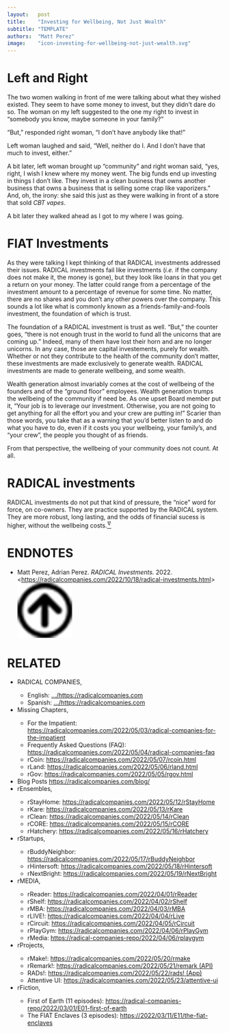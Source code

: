 ```yaml
---
layout:   post
title:    "Investing for Wellbeing, Not Just Wealth"
subtitle: "TEMPLATE"
authors:  "Matt Perez"
image:    "icon-investing-for-wellbeing-not-just-wealth.svg"
---
```


<div style="display:none;">
 <p>Investing for your own wellbeing, the wellbeing of your community, and for the bucks. In that order.</p>
</div>

<h1>Left and Right</h1>
 <p>The two women walking in front of me were talking about what they wished existed. They seem to have some money to invest, but they didn&rsquo;t dare do so. The woman on my left suggested to the one my right to invest in &ldquo;somebody you know, maybe someone in your family?&rdquo;</p>
 <p>&ldquo;But,&rdquo; responded right woman, &ldquo;I don&rsquo;t have anybody like that!&rdquo;</p>
 <p>Left woman laughed and said, &ldquo;Well, neither do I. And I don&rsquo;t have that much to invest, either.&rdquo;</p>
 <p>A bit later, left woman brought up &ldquo;community&rdquo; and right woman said, &ldquo;yes, right, I wish I knew where my money went. The big funds end up investing in things I don&rsquo;t like. They invest in a clean business that owns another business that owns a business that is selling some crap like vaporizers.&rdquo; And, oh, the irony: she said this just as they were walking in front of a store that sold <em>CBT vapes</em>.</p>
 <p>A bit later they walked ahead as I got to my where I was going.</p>

<h1><span class="_paradigm">FIAT</span> Investments</h1>
 <p>As they were talking I kept thinking of that <span class="_paradigm">RADICAL</span> investments addressed their issues. <span class="_paradigm">RADICAL</span> investments fail like investments (<em>i.e.</em> if the company does not make it, the money is gone), but they look like loans in that you get a return on your money. The latter could range from a percentage of the investment amount to a percentage of revenue for some time. No matter, there are no shares and you don&rsquo;t any other powers over the company. This sounds a lot like what is commonly known as a friends-family-and-fools investment, the foundation of which is trust.</p>
 <p>The foundation of a <span class="_paradigm">RADICAL</span> investment is trust as well. &ldquo;But,&rdquo; the counter goes, &ldquo;there is not enough trust in the world to fund all the unicorns that are coming up.&rdquo; Indeed, many of them have lost their horn and are no longer unicorns. In any case, those are capital investements, purely for wealth. Whether or not they contribute to the health of the community don&rsquo;t matter, these investments are made exclusively to generate wealth. <span class="_paradigm">RADICAL</span> investments are made to generate wellbeing, and some wealth.</p>
 <p>Wealth generation almost invariably comes at the cost of wellbeing of the founders and of the &ldquo;ground floor&rdquo; employees. Wealth generation trumps the wellbeing of the community if need be. As one upset Board member put it, &ldquo;Your job is to leverage our investment. Otherwise, you are not going to get anything for all the effort you and your crew are putting in!&rdquo; Scarier than those words, you take that as a warning that you&rsquo;d better listen to and do what you have to do, even if it costs you your wellbeing, your family&rsquo;s, and &ldquo;your crew&rdquo;, the people you thought of as friends.</p>
 <p>From that perspective, the wellbeing of your community does not count. At all.</p>

<h1><span class="_paradigm">RADICAL</span> investments</h1>
 <p><span class="_paradigm">RADICAL</span> investments do not put that kind of pressure, the &ldquo;nice&rdquo; word for force, on co-owners. They are practice supported by the <span class="_paradigm">RADICAL</span> system. They are more robust, long lasting, and the odds of financial sucess is higher, without the wellbeing costs.<a href="#en01"><sup id="bm01">&hairsp;&nabla;&hairsp;</sup></a>

<h1 class="_section">ENDNOTES</h1>
 <ul>
  <li id="en01">
   <p class="_list-item">
    Matt Perez, Adrian Perez.
    <em><span class="_paradigm">RADICAL</span> Investments.</em>
    2022.
    &lt;<a href="https://radicalcompanies.com/2022/10/18/radical-investments.html" target="_blank">https://radicalcompanies.com/2022/10/18/radical-investments.html</a>&gt;
    <a class="_uparrow" href="#bm01"><img src="/assets/img/arrow-up-icon.png"></a>
   </p>
  </li>
 </ul>

<h1 class="_section">RELATED</h1>
 <ul>
  <li>RADICAL COMPANIES,</li>
   <ul>
    <li><a>English</a>: <a href="https://radicalcompanies.com" target="_blank">&hellip;/https://radicalcompanies.com</a></li>
    <li><a>Spanish</a>: <a href="https://radicalcompanies.com" target="_blank">&hellip;/https://radicalcompanies.com</a></li>
   </ul>
  <li>Missing Chapters,</li>
   <ul>
    <li>For the Impatient: <a href="https://radicalcompanies.com/2022/05/03/radical-companies-for-the-impatient" target="_blank">https://radicalcompanies.com/2022/05/03/radical-companies-for-the-impatient</a></li>
    <li>Frequently Asked Questions (FAQ): <a href="https://radicalcompanies.com/2022/05/04/radical-companies-faq" target="_blank">https://radicalcompanies.com/2022/05/04/radical-companies-faq</a></li>
    <li>rCoin: <a href="https://radicalcompanies.com/2022/05/07/rcoin.html" target="_blank">https://radicalcompanies.com/2022/05/07/rcoin.html</a></li>
    <li>rLand: <a href="https://radicalcompanies.com/2022/05/06/rland.html" target="_blank">https://radicalcompanies.com/2022/05/06/rland.html</a></li>
    <li>rGov: <a href="https://radicalcompanies.com/2022/05/05/rgov.html" target="_blank">https://radicalcompanies.com/2022/05/05/rgov.html</a></li>
   </ul>
   <li>Blog Posts <a href="https://radicalcompanies.com/blog/" target="_blank">https://radicalcompanies.com/blog/</a></li>
   <li>rEnsembles,</li>
    <ul>
     <li> rStayHome: <a href="https://radicalcompanies.com/2022/05/12/rStayHome" target="_blank">https://radicalcompanies.com/2022/05/12/rStayHome</a></li>
     <li>     rKare: <a href="https://radicalcompanies.com/2022/05/13/rKare" target="_blank">https://radicalcompanies.com/2022/05/13/rKare</a></li>
     <li>    rClean: <a href="https://radicalcompanies.com/2022/05/14/rClean" target="_blank">https://radicalcompanies.com/2022/05/14/rClean</a></li>
     <li>     rCORE: <a href="https://radicalcompanies.com/2022/05/15/rCORE" target="_blank">https://radicalcompanies.com/2022/05/15/rCORE</a></li>
     <li>rHatchery: <a href="https://radicalcompanies.com/2022/05/16/rHatchery" target="_blank">https://radicalcompanies.com/2022/05/16/rHatchery</a></li>
    </ul>
   <li>rStartups,</li>
    <ul>
     <li>rBuddyNeighbor: <a href="https://radicalcompanies.com/2022/05/17/rBuddyNeighbor" target="_blank">https://radicalcompanies.com/2022/05/17/rBuddyNeighbor</a></li>
     <li>   rHintersoft: <a href="https://radicalcompanies.com/2022/05/18/rHintersoft" target="_blank">https://radicalcompanies.com/2022/05/18/rHintersoft</a></li> 
     <li>   rNextBright: <a href="https://radicalcompanies.com/2022/05/19/rNextBright" target="_blank">https://radicalcompanies.com/2022/05/19/rNextBright</a></li>
    </ul>
   <li>rMEDIA,</li>
    <ul>
     <li> rReader: <a href="https://radicalcompanies.com/2022/04/01/rReader" target="_blank">https://radicalcompanies.com/2022/04/01/rReader</a></li>
     <li>  rShelf: <a href="https://radicalcompanies.com/2022/04/02/rShelf" target="_blank">https://radicalcompanies.com/2022/04/02/rShelf</a></li>
     <li>    rMBA: <a href="https://radicalcompanies.com/2022/04/03/rMBA" target="_blank">https://radicalcompanies.com/2022/04/03/rMBA</a></li>
     <li>  rLIVE!: <a href="https://radicalcompanies.com/2022/04/04/rLive" target="_blank">https://radicalcompanies.com/2022/04/04/rLive</a></li>
     <li>rCircuit: <a href="https://radicalcompanies.com/2022/04/05/rCircuit" target="_blank">https://radicalcompanies.com/2022/04/05/rCircuit</a></li>
     <li>rPlayGym: <a href="https://radicalcompanies.com/2022/04/06/rPlayGym" target="_blank">https://radicalcompanies.com/2022/04/06/rPlayGym</a></li>
     <li>  rMedia: <a href="https://radical-companies-repo/2022/04/06/rplaygym" target="_blank">https://radical-companies-repo/2022/04/06/rplaygym</a></li>
    </ul>
   <li>rProjects,</li>
    <ul>
     <li>      rMake!: <a href="https://radicalcompanies.com/2022/05/20/rmake" target="_blank">https://radicalcompanies.com/2022/05/20/rmake</a></li>
     <li>    rRemark!: <a href="https://radicalcompanies.com/2022/05/21/remark" target="_blank">https://radicalcompanies.com/2022/05/21/remark (API)</a></li>
     <li>       RADs!: <a href="https://radicalcompanies.com/2022/05/22/rads!" target="_blank">https://radicalcompanies.com/2022/05/22/rads! (App)</a></li>
     <li>Attentive UI: <a href="https://radicalcompanies.com/2022/05/23/attentive-ui" target="_blank">https://radicalcompanies.com/2022/05/23/attentive-ui</a></li>
    </ul>
   <li>rFiction,</li>
    <ul>
     <li>  First of Earth (11 episodes): <a href="https://radical-companies-repo/2022/03/01/E01-first-of-earth" target="_blank">https://radical-companies-repo/2022/03/01/E01-first-of-earth</a></li>
     <li>The FIAT Enclaves (3 episodes): <a href="https://2022/03/11/E11/the-fiat-enclaves" target="_blank">https://2022/03/11/E11/the-fiat-enclaves</a></li>
    </ul>
